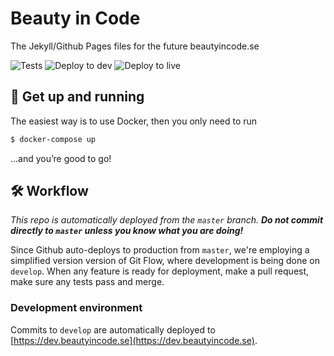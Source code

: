 # Beauty in Code

The Jekyll/Github Pages files for the future beautyincode.se

![Tests](https://github.com/LivingIT/beautyincode.se/workflows/Tests/badge.svg) ![Deploy to dev](https://github.com/LivingIT/beautyincode.se/workflows/Deploy%20to%20dev/badge.svg) ![Deploy to live](https://github.com/LivingIT/beautyincode.se/workflows/Deploy%20to%20live/badge.svg)

## 🐳 Get up and running

The easiest way is to use Docker, then you only need to run

~~~bash
$ docker-compose up
~~~

…and you’re good to go!

## 🛠 Workflow

_This repo is automatically deployed from the `master` branch. **Do not commit directly to `master` unless you know what you are doing!**_

Since Github auto-deploys to production from `master`, we're employing a simplified version version of Git Flow, where development is being done on `develop`. When any feature is ready for deployment, make a pull request, make sure any tests pass and merge.

### Development environment

Commits to `develop` are automatically deployed to [https://dev.beautyincode.se](https://dev.beautyincode.se).
